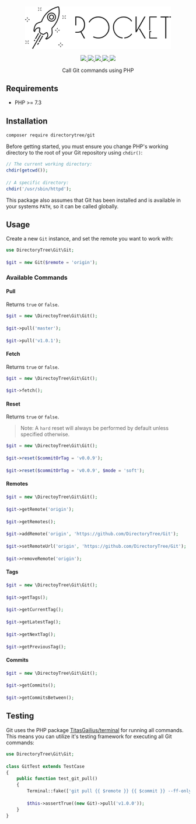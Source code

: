 <!-- readme.md -->

<p align="center">
    <img src="https://raw.githubusercontent.com/directorytree/rocket/master/images/logo.png" width="400">
</p>

<p align="center">
    <a href="https://travis-ci.com/DirectoryTree/Git">
        <img src="https://img.shields.io/travis/DirectoryTree/Git.svg?style=flat-square"/>
    </a>
    <a href="https://scrutinizer-ci.com/g/DirectoryTree/Git/?branch=master">
        <img src="https://img.shields.io/scrutinizer/g/DirectoryTree/Git/master.svg?style=flat-square"/>
    </a>
    <a href="https://packagist.org/packages/DirectoryTree/Git">
        <img src="https://img.shields.io/packagist/dt/DirectoryTree/Git.svg?style=flat-square"/>
    </a>
    <a href="https://packagist.org/packages/DirectoryTree/Git">
        <img src="https://img.shields.io/packagist/v/DirectoryTree/Git.svg?style=flat-square"/>
    </a>
    <a href="https://packagist.org/packages/DirectoryTree/Git">
        <img src="https://img.shields.io/github/license/DirectoryTree/Git.svg?style=flat-square"/>
    </a>
</p>

<p align="center">
    Call Git commands using PHP
</p>

## Requirements

- PHP >= 7.3

## Installation

```bash
composer require directorytree/git
```

Before getting started, you must ensure you change PHP's working directory to the root of your Git repository using `chdir()`:

```php
// The current working directory:
chdir(getcwd());

// A specific directory:
chdir('/usr/sbin/httpd');
```

This package also assumes that Git has been installed and is available in your systems `PATH`, so it can be called globally.

## Usage

Create a new `Git` instance, and set the remote you want to work with:

```php
use DirectoryTree\Git\Git;

$git = new Git($remote = 'origin');
```

### Available Commands

#### Pull

Returns `true` or `false`.

```php
$git = new \DirectoyTree\Git\Git();

$git->pull('master');

$git->pull('v1.0.1');
```

#### Fetch

Returns `true` or `false`.

```php
$git = new \DirectoyTree\Git\Git();

$git->fetch();
```

#### Reset

Returns `true` or `false`.

> Note: A `hard` reset will always be performed by default unless specified otherwise.

```php
$git = new \DirectoyTree\Git\Git();

$git->reset($commitOrTag = 'v0.0.9');

$git->reset($commitOrTag = 'v0.0.9', $mode = 'soft');
```

#### Remotes

```php
$git = new \DirectoyTree\Git\Git();

$git->getRemote('origin');

$git->getRemotes();

$git->addRemote('origin', 'https://github.com/DirectoryTree/Git');

$git->setRemoteUrl('origin', 'https://github.com/DirectoryTree/Git');

$git->removeRemote('origin');
```

#### Tags

```php
$git = new \DirectoyTree\Git\Git();

$git->getTags();

$git->getCurrentTag();

$git->getLatestTag();

$git->getNextTag();

$git->getPreviousTag();
```

#### Commits

```php
$git = new \DirectoyTree\Git\Git();

$git->getCommits();

$git->getCommitsBetween();
```

## Testing

Git uses the PHP package [TitasGailius/terminal](https://github.com/TitasGailius/terminal) for
running all commands. This means you can utilize it's testing framework for executing all Git commands:

```php
use DirectoryTree\Git\Git;

class GitTest extends TestCase
{
    public function test_git_pull()
    {
        Terminal::fake(['git pull {{ $remote }} {{ $commit }} --ff-only' => Terminal::response()->successful()]);

        $this->assertTrue((new Git)->pull('v1.0.0'));
    }
}
```

